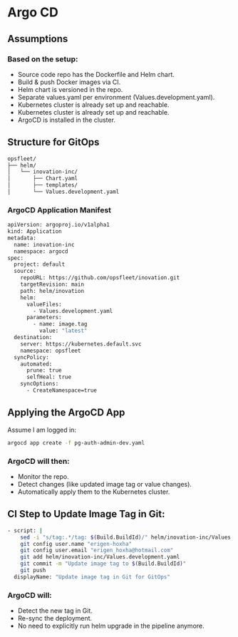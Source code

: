 # Argo CD

## Assumptions
### **Based on the setup:**

- Source code repo has the Dockerfile and Helm chart.
- Build & push Docker images via CI.
- Helm chart is versioned in the repo.
- Separate values.yaml per environment (Values.development.yaml).
- Kubernetes cluster is already set up and reachable.
- Kubernetes cluster is already set up and reachable.
- ArgoCD is installed in the cluster.

## Structure for GitOps

```bash
opsfleet/
├── helm/
│   └── inovation-inc/
│       ├── Chart.yaml
│       ├── templates/
│       └── Values.development.yaml
```

### **ArgoCD Application Manifest**

```bash
apiVersion: argoproj.io/v1alpha1
kind: Application
metadata:
  name: inovation-inc
  namespace: argocd
spec:
  project: default
  source:
    repoURL: https://github.com/opsfleet/inovation.git
    targetRevision: main
    path: helm/inovation
    helm:
      valueFiles:
        - Values.development.yaml
      parameters:
        - name: image.tag
          value: "latest"
  destination:
    server: https://kubernetes.default.svc
    namespace: opsfleet
  syncPolicy:
    automated:
      prune: true
      selfHeal: true
    syncOptions:
      - CreateNamespace=true
```

## Applying the ArgoCD App

Assume I am logged in:
```bash
argocd app create -f pg-auth-admin-dev.yaml
```

### **ArgoCD will then:**

- Monitor the repo.
- Detect changes (like updated image tag or value changes).
- Automatically apply them to the Kubernetes cluster.



## CI Step to Update Image Tag in Git:

```bash
- script: |
    sed -i "s/tag:.*/tag: $(Build.BuildId)/" helm/inovation-inc/Values.development.yaml
    git config user.name "erigen-hoxha"
    git config user.email "erigen_hoxha@hotmail.com"
    git add helm/inovation-inc/Values.development.yaml
    git commit -m "Update image tag to $(Build.BuildId)"
    git push
  displayName: "Update image tag in Git for GitOps"
```

### **ArgoCD will:**

- Detect the new tag in Git.
- Re-sync the deployment.
- No need to explicitly run helm upgrade in the pipeline anymore.
